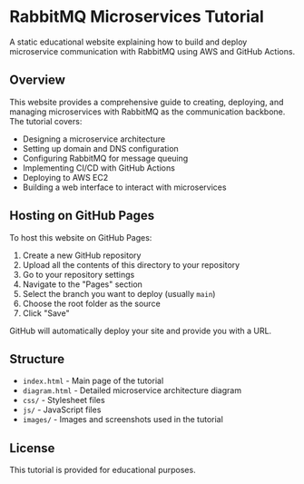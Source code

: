 # RabbitMQ Microservices Tutorial

A static educational website explaining how to build and deploy microservice communication with RabbitMQ using AWS and GitHub Actions.

## Overview

This website provides a comprehensive guide to creating, deploying, and managing microservices with RabbitMQ as the communication backbone. The tutorial covers:

- Designing a microservice architecture
- Setting up domain and DNS configuration
- Configuring RabbitMQ for message queuing
- Implementing CI/CD with GitHub Actions
- Deploying to AWS EC2
- Building a web interface to interact with microservices

## Hosting on GitHub Pages

To host this website on GitHub Pages:

1. Create a new GitHub repository
2. Upload all the contents of this directory to your repository
3. Go to your repository settings
4. Navigate to the "Pages" section
5. Select the branch you want to deploy (usually `main`)
6. Choose the root folder as the source
7. Click "Save"

GitHub will automatically deploy your site and provide you with a URL.

## Structure

- `index.html` - Main page of the tutorial
- `diagram.html` - Detailed microservice architecture diagram
- `css/` - Stylesheet files
- `js/` - JavaScript files
- `images/` - Images and screenshots used in the tutorial

## License

This tutorial is provided for educational purposes.